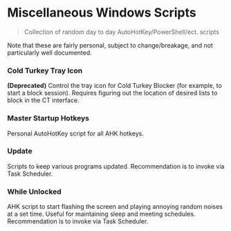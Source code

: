 # Miscellaneous Windows Scripts 
>Collection of random day to day AutoHotKey/PowerShell/ect. scripts

Note that these are fairly personal, subject to change/breakage, and not particularly well documented.

### Cold Turkey Tray Icon
**(Deprecated)** Control the tray icon for Cold Turkey Blocker (for example, to start a block session). Requires figuring out the location of desired lists to block in the CT interface.

### Master Startup Hotkeys
Personal AutoHotKey script for all AHK hotkeys.

### Update
Scripts to keep various programs updated. Recommendation is to invoke via Task Scheduler. 

### While Unlocked
AHK script to start flashing the screen and playing annoying random noises at a set time. Useful for maintaining sleep and meeting schedules. Recommendation is to invoke via Task Scheduler. 

